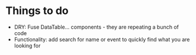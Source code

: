 # Things to do

- DRY: Fuse DataTable... components - they are repeating a bunch of code
- Functionality: add search for name or event to quickly find what you are looking for
